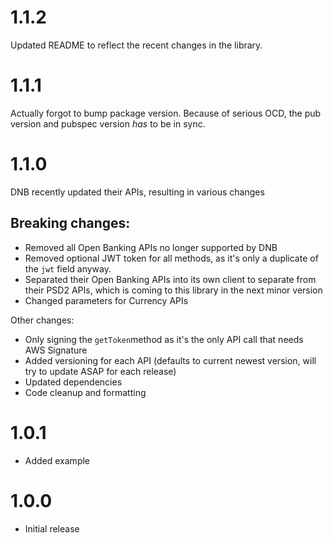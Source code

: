 
# 1.1.2

Updated README to reflect the recent changes in the library.

# 1.1.1

Actually forgot to bump package version. Because of serious OCD, the pub version and pubspec version *has* to be in sync.

# 1.1.0

DNB recently updated their APIs, resulting in various changes

## **Breaking changes:**

* Removed all Open Banking APIs no longer supported by DNB
* Removed optional JWT token for all methods, as it's only a duplicate of the `jwt` field anyway.
* Separated their Open Banking APIs into its own client to separate from their PSD2 APIs, which is coming to this library in the next minor version
* Changed parameters for Currency APIs

Other changes:

* Only signing the `getToken`method as it's the only API call that needs AWS Signature
* Added versioning for each API (defaults to current newest version, will try to update ASAP for each release)
* Updated dependencies
* Code cleanup and formatting

# 1.0.1

* Added example

# 1.0.0

* Initial release
